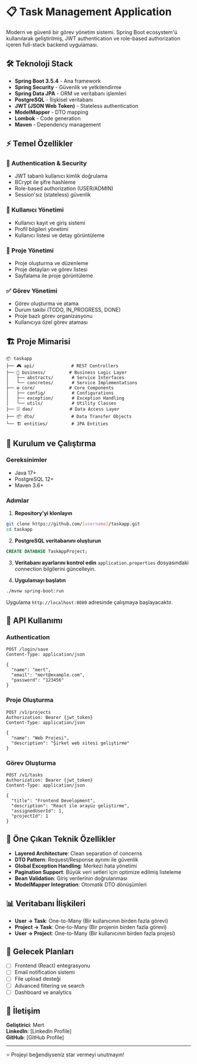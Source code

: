 # 📋 Task Management Application

Modern ve güvenli bir görev yönetim sistemi. Spring Boot ecosystem'ü kullanılarak geliştirilmiş, JWT authentication ve role-based authorization içeren full-stack backend uygulaması.

## 🛠️ Teknoloji Stack

- **Spring Boot 3.5.4** - Ana framework
- **Spring Security** - Güvenlik ve yetkilendirme
- **Spring Data JPA** - ORM ve veritabanı işlemleri
- **PostgreSQL** - İlişkisel veritabanı
- **JWT (JSON Web Token)** - Stateless authentication
- **ModelMapper** - DTO mapping
- **Lombok** - Code generation
- **Maven** - Dependency management

## ⚡ Temel Özellikler

### 🔐 Authentication & Security
- JWT tabanlı kullanıcı kimlik doğrulama
- BCrypt ile şifre hashleme
- Role-based authorization (USER/ADMIN)
- Session'sız (stateless) güvenlik

### 👥 Kullanıcı Yönetimi
- Kullanıcı kayıt ve giriş sistemi
- Profil bilgileri yönetimi
- Kullanıcı listesi ve detay görüntüleme

### 📁 Proje Yönetimi
- Proje oluşturma ve düzenleme
- Proje detayları ve görev listesi
- Sayfalama ile proje görüntüleme

### ✅ Görev Yönetimi
- Görev oluşturma ve atama
- Durum takibi (TODO, IN_PROGRESS, DONE)
- Proje bazlı görev organizasyonu
- Kullanıcıya özel görev ataması

## 🏗️ Proje Mimarisi

```
📦 taskapp
├── 🎮 api/              # REST Controllers
├── 💼 business/         # Business Logic Layer
│   ├── abstracts/       # Service Interfaces
│   └── concretes/       # Service Implementations
├── ⚙️ core/             # Core Components
│   ├── config/          # Configurations
│   ├── exception/       # Exception Handling
│   └── utils/           # Utility Classes
├── 🗄️ dao/              # Data Access Layer
├── 📦 dto/              # Data Transfer Objects
└── 🏗️ entities/         # JPA Entities
```

## 🚀 Kurulum ve Çalıştırma

### Gereksinimler
- Java 17+
- PostgreSQL 12+
- Maven 3.6+

### Adımlar

1. **Repository'yi klonlayın**
```bash
git clone https://github.com/[username]/taskapp.git
cd taskapp
```

2. **PostgreSQL veritabanını oluşturun**
```sql
CREATE DATABASE TaskAppProject;
```

3. **Veritabanı ayarlarını kontrol edin**
`application.properties` dosyasındaki connection bilgilerini güncelleyin.

4. **Uygulamayı başlatın**
```bash
./mvnw spring-boot:run
```

Uygulama `http://localhost:8080` adresinde çalışmaya başlayacaktır.

## 📡 API Kullanımı

### Authentication
```http
POST /login/save
Content-Type: application/json

{
  "name": "mert",
  "email": "mert@example.com", 
  "password": "123456"
}
```

### Proje Oluşturma
```http
POST /v1/projects
Authorization: Bearer {jwt_token}
Content-Type: application/json

{
  "name": "Web Projesi",
  "description": "Şirket web sitesi geliştirme"
}
```

### Görev Oluşturma
```http
POST /v1/tasks
Authorization: Bearer {jwt_token}
Content-Type: application/json

{
  "title": "Frontend Development",
  "description": "React ile arayüz geliştirme",
  "assignedUserId": 1,
  "projectId": 1
}
```

## 🎯 Öne Çıkan Teknik Özellikler

- **Layered Architecture**: Clean separation of concerns
- **DTO Pattern**: Request/Response ayrımı ile güvenlik
- **Global Exception Handling**: Merkezi hata yönetimi
- **Pagination Support**: Büyük veri setleri için optimize edilmiş listeleme
- **Bean Validation**: Giriş verilerinin doğrulanması
- **ModelMapper Integration**: Otomatik DTO dönüşümleri

## 📊 Veritabanı İlişkileri

- **User → Task**: One-to-Many (Bir kullanıcının birden fazla görevi)
- **Project → Task**: One-to-Many (Bir projenin birden fazla görevi)
- **User → Project**: One-to-Many (Bir kullanıcının birden fazla projesi)

## 🔮 Gelecek Planları

- [ ] Frontend (React) entegrasyonu
- [ ] Email notification sistemi
- [ ] File upload desteği
- [ ] Advanced filtering ve search
- [ ] Dashboard ve analytics

## 📧 İletişim

**Geliştirici**: Mert  
**LinkedIn**: [LinkedIn Profile]  
**GitHub**: [GitHub Profile]

---
⭐ Projeyi beğendiyseniz star vermeyi unutmayın!
